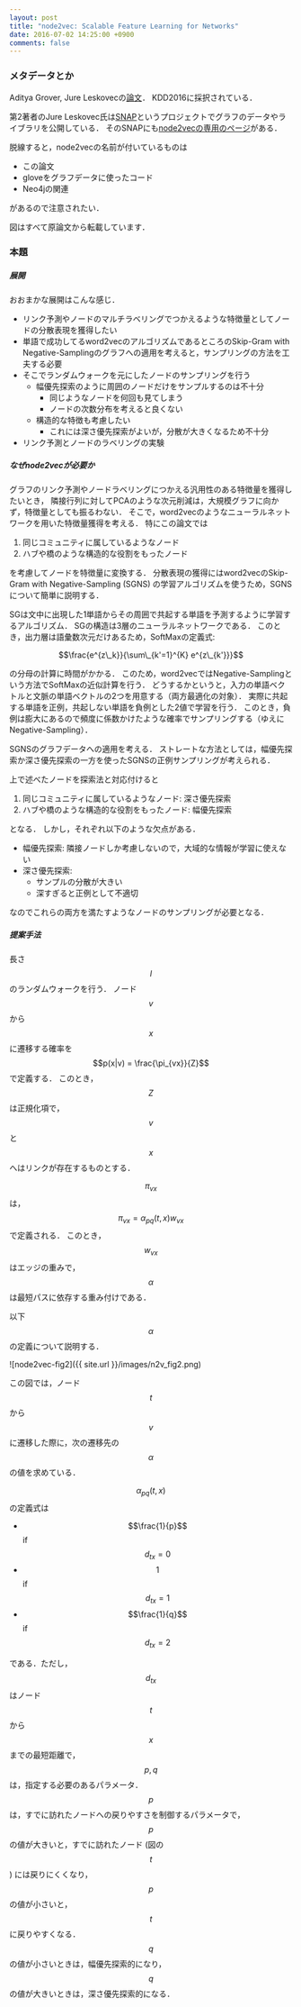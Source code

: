 ```yaml
---
layout: post
title: "node2vec: Scalable Feature Learning for Networks"
date: 2016-07-02 14:25:00 +0900
comments: false
---
```



### メタデータとか

Aditya Grover, Jure Leskovecの[論文](http://www.kdd.org/kdd2016/subtopic/view/node2vec-scalable-feature-learning-for-networks)．
KDD2016に採択されている．

第2著者のJure Leskovec氏は[SNAP](http://snap.stanford.edu/)というプロジェクトでグラフのデータやライブラリを公開している．
そのSNAPにも[node2vecの専用のページ](http://snap.stanford.edu/node2vec/)がある．

脱線すると，node2vecの名前が付いているものは

- この論文
- gloveをグラフデータに使ったコード
- Neo4jの関連

があるので注意されたい．

図はすべて原論文から転載しています．

### 本題

##### 展開

おおまかな展開はこんな感じ．

- リンク予測やノードのマルチラベリングでつかえるような特徴量としてノードの分散表現を獲得したい
- 単語で成功してるword2vecのアルゴリズムであるところのSkip-Gram with Negative-Samplingのグラフへの適用を考えると，サンプリングの方法を工夫する必要
- そこでランダムウォークを元にしたノードのサンプリングを行う
  - 幅優先探索のように周囲のノードだけをサンプルするのは不十分
    - 同じようなノードを何回も見てしまう
    - ノードの次数分布を考えると良くない
  - 構造的な特徴も考慮したい
    - これには深さ優先探索がよいが，分散が大きくなるため不十分
- リンク予測とノードのラベリングの実験

##### なぜnode2vecが必要か

グラフのリンク予測やノードラベリングにつかえる汎用性のある特徴量を獲得したいとき，
隣接行列に対してPCAのような次元削減は，大規模グラフに向かず，特徴量としても振るわない．
そこで，word2vecのようなニューラルネットワークを用いた特徴量獲得を考える．
特にこの論文では

1. 同じコミュニティに属しているようなノード
1. ハブや橋のような構造的な役割をもったノード

を考慮してノードを特徴量に変換する．
分散表現の獲得にはword2vecのSkip-Gram with Negative-Sampling (SGNS) の学習アルゴリズムを使うため，SGNSについて簡単に説明する．

SGは文中に出現した1単語からその周囲で共起する単語を予測するように学習するアルゴリズム．
SGの構造は3層のニューラルネットワークである．
このとき，出力層は語彙数次元だけあるため，SoftMaxの定義式:

$$\frac{e^{z\_k}}{\sum\_{k'=1}^{K} e^{z\_{k'}}}$$

の分母の計算に時間がかかる．
このため，word2vecではNegative-Samplingという方法でSoftMaxの近似計算を行う．
どうするかというと，入力の単語ベクトルと文脈の単語ベクトルの2つを用意する（両方最適化の対象）．
実際に共起する単語を正例，共起しない単語を負例とした2値で学習を行う．
このとき，負例は膨大にあるので頻度に係数かけたような確率でサンプリングする（ゆえにNegative-Sampling）．

SGNSのグラフデータへの適用を考える．
ストレートな方法としては，幅優先探索か深さ優先探索の一方を使ったSGNSの正例サンプリングが考えられる．

上で述べたノードを探索法と対応付けると

1. 同じコミュニティに属しているようなノード: 深さ優先探索
1. ハブや橋のような構造的な役割をもったノード: 幅優先探索

となる．
しかし，それぞれ以下のような欠点がある．

- 幅優先探索: 隣接ノードしか考慮しないので，大域的な情報が学習に使えない
- 深さ優先探索:
  - サンプルの分散が大きい
  - 深すぎると正例として不適切

なのでこれらの両方を満たすようなノードのサンプリングが必要となる．

##### 提案手法

長さ $$l$$ のランダムウォークを行う．
ノード $$v$$から$$x$$に遷移する確率を
$$p(x|v) = \frac{\pi_{vx}}{Z}$$
で定義する．
このとき，$$Z$$は正規化項で，$$v$$と$$x$$へはリンクが存在するものとする．

$$\pi_{vx}$$は，$$\pi_{vx}=\alpha_{pq}(t,x) w_{vx} $$で定義される．
このとき，$$w_{vx}$$はエッジの重みで，$$\alpha$$は最短パスに依存する重み付けである．

以下$$\alpha$$の定義について説明する．

![node2vec-fig2]({{ site.url }}/images/n2v_fig2.png)

この図では，ノード$$t$$から$$v$$に遷移した際に，次の遷移先の$$\alpha$$の値を求めている．

$$\alpha_{pq}(t,x)$$の定義式は

- $$\frac{1}{p}$$ if $$d_{tx}=0$$
- $$1 $$          if $$d_{tx}=1$$
- $$\frac{1}{q}$$ if $$d_{tx}=2$$

である．ただし，$$d_{tx}$$はノード$$t$$から$$x$$までの最短距離で，$$p,q$$は，指定する必要のあるパラメータ．
$$p$$は，すでに訪れたノードへの戻りやすさを制御するパラメータで，
$$p$$の値が大きいと，すでに訪れたノード (図の$$t$$) には戻りにくくなり，$$p$$の値が小さいと，$$t$$に戻りやすくなる．
$$q$$の値が小さいときは，幅優先探索的になり，$$q$$の値が大きいときは，深さ優先探索的になる．
